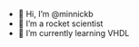 - 👋 Hi, I’m @minnickb
- 👀 I’m a rocket scientist
- 🌱 I’m currently learning VHDL

<!---
minnickb/minnickb is a ✨ special ✨ repository because its `README.md` (this file) appears on your GitHub profile.
You can click the Preview link to take a look at your changes.
--->
